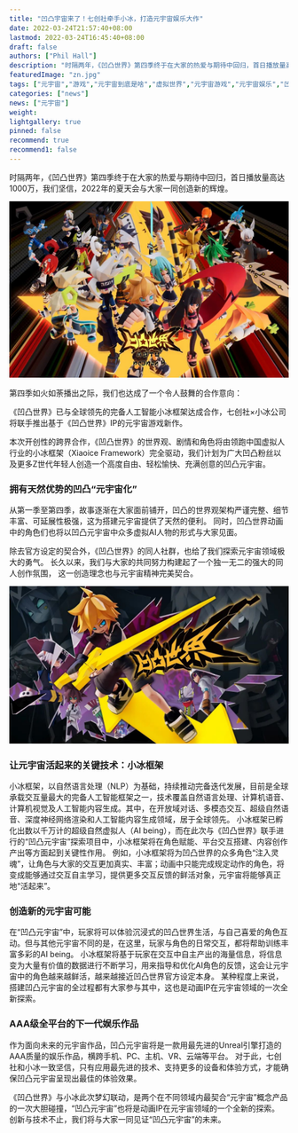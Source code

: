 ```yaml
---
title: "凹凸宇宙来了！七创社牵手小冰，打造元宇宙娱乐大作"
date: 2022-03-24T21:57:40+08:00
lastmod: 2022-03-24T16:45:40+08:00
draft: false
authors: ["Phil Hall"]
description: "时隔两年，《凹凸世界》第四季终于在大家的热爱与期待中回归，首日播放量高达1000万，我们坚信，2022年的夏天会与大家一同创造新的辉煌。"
featuredImage: "zn.jpg"
tags: ["元宇宙","游戏","元宇宙到底是啥","虚拟世界","元宇宙游戏","元宇宙娱乐","凹凸世界"]
categories: ["news"]
news: ["元宇宙"]
weight: 
lightgallery: true
pinned: false
recommend: true
recommend1: false
---
```



时隔两年，《凹凸世界》第四季终于在大家的热爱与期待中回归，首日播放量高达1000万，我们坚信，2022年的夏天会与大家一同创造新的辉煌。

![图片](zn.jpg)



第四季如火如荼播出之际，我们也达成了一个令人鼓舞的合作意向：

《凹凸世界》已与全球领先的完备人工智能小冰框架达成合作，七创社×小冰公司将联手推出基于《凹凸世界》IP的元宇宙游戏新作。

本次开创性的跨界合作，《凹凸世界》的世界观、剧情和角色将由领跑中国虚拟人行业的小冰框架（Xiaoice Framework）完全驱动，我们计划为广大凹凸粉丝以及更多Z世代年轻人创造一个高度自由、轻松愉快、充满创意的凹凸元宇宙。



### 拥有天然优势的凹凸“元宇宙化”

从第一季至第四季，故事逐渐在大家面前铺开，凹凸的世界观架构严谨完整、细节丰富、可延展性极强，这为搭建元宇宙提供了天然的便利。
同时，凹凸世界动画中的角色们也将以凹凸元宇宙中众多虚拟AI人物的形式与大家见面。

除去官方设定的契合外，《凹凸世界》的同人社群，也给了我们探索元宇宙领域极大的勇气。
长久以来，我们与大家的共同努力构建起了一个独一无二的强大的同人创作氛围， 这一创造理念也与元宇宙精神完美契合。

![图片](zb.jpg)




### 让元宇宙活起来的关键技术：小冰框架

小冰框架，以自然语言处理（NLP）为基础，持续推动完备迭代发展，目前是全球承载交互量最大的完备人工智能框架之一，技术覆盖自然语言处理、计算机语音、计算机视觉及人工智能内容生成。其中，在开放域对话、多模态交互、超级自然语音、深度神经网络渲染和人工智能内容生成领域，居于全球领先。
小冰框架已孵化出数以千万计的超级自然虚拟人（AI being），而在此次与《凹凸世界》联手进行的“凹凸元宇宙”探索项目中，小冰框架将在角色赋能、平台交互搭建、内容创作产出等方面起到关键性作用。
例如，小冰框架将为凹凸世界的众多角色“注入灵魂”，让角色与大家的交互更加真实、丰富；动画中只能完成规定动作的角色，将变成能够通过交互自主学习，提供更多交互反馈的鲜活对象，元宇宙将能够真正地“活起来”。




### 创造新的元宇宙可能

在“凹凸元宇宙”中，玩家将可以体验沉浸式的凹凸世界生活，与自己喜爱的角色互动。但与其他元宇宙不同的是，在这里，玩家与角色的日常交互，都将帮助训练丰富多彩的AI being。
小冰框架将基于玩家在交互中自主产出的海量信息，将信息变为大量有价值的数据进行不断学习，用来指导和优化AI角色的反馈，这会让元宇宙中的角色越来越鲜活，越来越接近凹凸世界官方设定本身。
某种程度上来说，搭建凹凸元宇宙的全过程都有大家参与其中，这也是动画IP在元宇宙领域的一次全新探索。



### AAA级全平台的下一代娱乐作品

作为面向未来的元宇宙作品，凹凸元宇宙将是一款用最先进的Unreal引擎打造的AAA质量的娱乐作品，横跨手机、PC、主机、VR、云端等平台。
对于此，七创社和小冰一致坚信，只有应用最先进的技术、支持更多的设备和体验方式，才能确保凹凸元宇宙呈现出最佳的体验效果。


《凹凸世界》与小冰此次梦幻联动，是两个在不同领域内最契合“元宇宙”概念产品的一次大胆碰撞，“凹凸元宇宙”也将是动画IP在元宇宙领域的一个全新的探索。
创新与技术不止，我们将与大家一同见证“凹凸元宇宙”的未来。